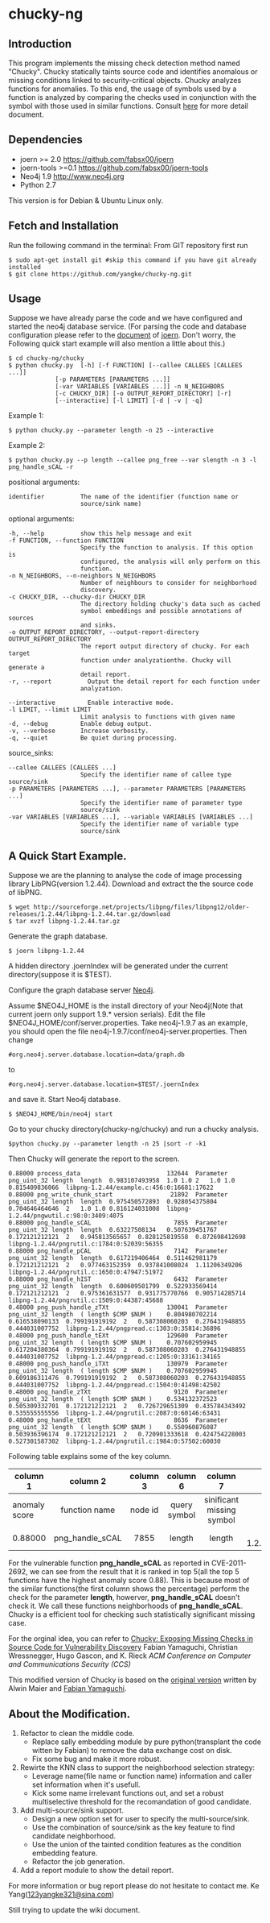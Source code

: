 chucky-ng
==============

Introduction
--
This program implements the missing check detection method named "Chucky".
Chucky statically taints source code and identifies anomalous or missing conditions linked to security-critical objects.
Chucky analyzes functions for anomalies. To this end, the usage of symbols
used by a function is analyzed by comparing the checks used in conjunction
with the symbol with those used in similar functions. Consult [here](http://chucky.readthedocs.org/) for more detail document.

Dependencies
--
+ joern >= 2.0 <https://github.com/fabsx00/joern>
+ joern-tools >=0.1 <https://github.com/fabsx00/joern-tools>
+ Neo4j 1.9 <http://www.neo4j.org>
+ Python 2.7

This version is for Debian & Ubuntu Linux only.

Fetch and Installation
--
Run the following command in the terminal:
From GIT repository first run

    $ sudo apt-get install git #skip this command if you have git already installed
    $ git clone https://github.com/yangke/chucky-ng.git
    
Usage
--
Suppose we have already parse the code and we have configured and started the neo4j database service.
(For parsing the code and database configuration please refer to the [document](http://joern.readthedocs.org/en/latest/) of [joern](https://github.com/fabsx00/joern). Don't worry, the Following quick start example will also mention a little about this.)

    $ cd chucky-ng/chucky
    $ python chucky.py  [-h] [-f FUNCTION] [--callee CALLEES [CALLEES ...]]
                 [-p PARAMETERS [PARAMETERS ...]]
                 [-var VARIABLES [VARIABLES ...]] -n N_NEIGHBORS
                 [-c CHUCKY_DIR] [-o OUTPUT_REPORT_DIRECTORY] [-r]
                 [--interactive] [-l LIMIT] [-d | -v | -q]
Example 1: 

    $ python chucky.py --parameter length -n 25 --interactive 
    
Example 2: 

    $ python chucky.py --p length --callee png_free --var slength -n 3 -l png_handle_sCAL -r
    
positional arguments:

    identifier          The name of the identifier (function name or
                        source/sink name)

optional arguments:

    -h, --help          show this help message and exit
    -f FUNCTION, --function FUNCTION
                        Specify the function to analysis. If this option is
                        configured, the analysis will only perform on this
                        function.
    -n N_NEIGHBORS, --n-neighbors N_NEIGHBORS
                        Number of neighbours to consider for neighborhood
                        discovery.
    -c CHUCKY_DIR, --chucky-dir CHUCKY_DIR
                        The directory holding chucky's data such as cached
                        symbol embeddings and possible annotations of sources
                        and sinks.
    -o OUTPUT_REPORT_DIRECTORY, --output-report-directory OUTPUT_REPORT_DIRECTORY
                        The report output directory of chucky. For each target
                        function under analyzationthe. Chucky will generate a
                        detail report.
    -r, --report          Output the detail report for each function under
                        analyzation.

    --interactive         Enable interactive mode.
    -l LIMIT, --limit LIMIT
                        Limit analysis to functions with given name
    -d, --debug         Enable debug output.
    -v, --verbose       Increase verbosity.
    -q, --quiet         Be quiet during processing.
    
source_sinks:

    --callee CALLEES [CALLEES ...]
                        Specify the identifier name of callee type source/sink
    -p PARAMETERS [PARAMETERS ...], --parameter PARAMETERS [PARAMETERS ...]
                        Specify the identifier name of parameter type
                        source/sink
    -var VARIABLES [VARIABLES ...], --variable VARIABLES [VARIABLES ...]
                        Specify the identifier name of variable type
                        source/sink
    
    
A Quick Start Example.
--
Suppose we are the planning to analyse the code of image processing library LibPNG(version 1.2.44).
Download and extract the the source code of libPNG.

    $ wget http://sourceforge.net/projects/libpng/files/libpng12/older-releases/1.2.44/libpng-1.2.44.tar.gz/download
    $ tar xvzf libpng-1.2.44.tar.gz
Generate the graph database.

    $ joern libpng-1.2.44
    
A hidden directory .joernIndex will be generated under the current directory(suppose it is $TEST).

Configure the graph database server [Neo4j](http://www.neo4j.org/).

Assume $NEO4J_HOME is the install directory of your Neo4j(Note that current joern only support 1.9.* version serials).
Edit the file $NEO4J_HOME/conf/server.properties.
Take neo4j-1.9.7 as an example, you should open the file neo4j-1.9.7/conf/neo4j-server.properties.
Then change 

    #org.neo4j.server.database.location=data/graph.db
to 

    #org.neo4j.server.database.location=$TEST/.joernIndex
and save it.
Start Neo4j database. 

    $ $NEO4J_HOME/bin/neo4j start
Go to your chucky directory(chucky-ng/chucky) and run a chucky analysis.

    $python chucky.py --parameter length -n 25 |sort -r -k1

Then Chucky will generate the report to the screen.

    0.88000	process_data                  	    132644	Parameter	png_uint_32	length	length	0.983107493958	1.0	1.0	2	1.0	1.0	0.815409836066	libpng-1.2.44/example.c:456:0:16681:17622
    0.88000	png_write_chunk_start         	     21892	Parameter	png_uint_32	length	length	0.975450572893	0.928054375804	0.704646464646	2	1.0	1.0	0.816124031008	libpng-1.2.44/pngwutil.c:98:0:3409:4075
    0.88000	png_handle_sCAL               	      7855	Parameter	png_uint_32	length	length	0.63227508134	0.507639451767	0.172121212121	2	0.945813565657	0.828125819558	0.872698412698	libpng-1.2.44/pngrutil.c:1784:0:52039:56355
    0.88000	png_handle_pCAL               	      7142	Parameter	png_uint_32	length	length	0.617219406464	0.511462981179	0.172121212121	2	0.977463152359	0.937841008024	1.11206349206	libpng-1.2.44/pngrutil.c:1650:0:47947:51972
    0.88000	png_handle_hIST               	      6432	Parameter	png_uint_32	length	length	0.600609501799	0.522933569414	0.172121212121	2	0.975361631577	0.931775770766	0.905714285714	libpng-1.2.44/pngrutil.c:1509:0:44387:45688
    0.48000	png_push_handle_zTXt          	    130041	Parameter	png_uint_32	length	( length $CMP $NUM )	0.804980702214	0.616538090133	0.799191919192	2	0.587308060203	0.276431948855	0.444031007752	libpng-1.2.44/pngpread.c:1303:0:35814:36896
    0.48000	png_push_handle_tEXt          	    129600	Parameter	png_uint_32	length	( length $CMP $NUM )	0.707602959945	0.617204380364	0.799191919192	2	0.587308060203	0.276431948855	0.444031007752	libpng-1.2.44/pngpread.c:1205:0:33161:34165
    0.48000	png_push_handle_iTXt          	    130979	Parameter	png_uint_32	length	( length $CMP $NUM )	0.707602959945	0.609186311476	0.799191919192	2	0.587308060203	0.276431948855	0.444031007752	libpng-1.2.44/pngpread.c:1504:0:41498:42502
    0.48000	png_handle_zTXt               	      9120	Parameter	png_uint_32	length	( length $CMP $NUM )	0.534132372523	0.505309332701	0.172121212121	2	0.726729651309	0.435784343492	0.535555555556	libpng-1.2.44/pngrutil.c:2087:0:60146:63431
    0.48000	png_handle_tEXt               	      8636	Parameter	png_uint_32	length	( length $CMP $NUM )	0.550960876087	0.503936396174	0.172121212121	2	0.720901333618	0.424754228003	0.527301587302	libpng-1.2.44/pngrutil.c:1984:0:57502:60030

Following table explains some of the key column.

| column 1      | column 2		| column 3 | column 6    |  column 7                 |  column 15                                 |
| ------------- |:---------------------:|:--------:|:-----------:|:-------------------------:|-------------------------------------------:|
| anomaly score | function name         | node id  |query symbol | sinificant missing symbol | function location                          |
| 0.88000       | png\_handle\_sCAL     | 7855     |length       | length                    | libpng-1.2.44/pngrutil.c:1784:0:52039:56355|

For the vulnerable function **png\_handle\_sCAL** as reported in CVE-2011-2692, we can see from the result that it is ranked in top 5(all the top 5 functions have the highest anomaly score 0.88).
This is because most of the similar functions(the first column shows the percentage) perform the check for the parameter **length**, howerver, **png\_handle\_sCAL** doesn't check it. We call these functions neighborhoods of  **png\_handle\_sCAL**.
Chucky is a efficient tool for checking such statistically significant missing case. 

For the orginal idea, you can refer to [Chucky: Exposing Missing Checks in Source Code for Vulnerability Discovery](http://user.informatik.uni-goettingen.de/~fyamagu/pdfs/2014-oakland.pdf)
 Fabian Yamaguchi, Christian Wressnegger, Hugo Gascon, and K. Rieck
*ACM Conference on Computer and Communications Security (CCS)*

This modified version of Chucky is based on the [original version](https://github.com/a0x77n/chucky-ng) written by Alwin Maier and [Fabian Yamaguchi](http://codeexploration.blogspot.de/).

About the Modification.
--
1. Refactor to clean the middle code.
    * Replace sally embedding module by pure python(transplant the code witten by Fabian) to remove the data exchange cost on disk.
    * Fix some bug and make it more robust.
2. Rewirte the KNN class to support the neighborhood selection strategy:
    * Leverage name(file name or function name) information and caller set information when it's usefull.
    * Kick some name irrelevant functions out, and set a robust multiselective threshold for the recomandation of good candidate.
3. Add multi-source/sink support.
    * Design a new option set for user to specify the multi-source/sink.
    * Use the combination of source/sink as the key feature to find candidate neighborhood.
    * Use the union of the tainted condition features as the condition embedding feature.
    * Refactor the job generation.
4. Add a report module to show the detail report.

For more information or bug report please do not hesitate to contact me. Ke Yang(123yangke321@sina.com) 
 
Still trying to update the wiki document.
